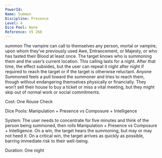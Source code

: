 ```yaml
---
PowerId: 
Name: Summon
Discipline: Presence
Level: 4
Dice Pool: None
Reference: V5 268
---
```


summon The vampire can call to themselves any person, mortal or vampire, upon whom they’ve previously used Awe, Entrancement, or Majesty, or who has tasted their Blood at least once. The target knows who is summoning them and the user’s current location. This calling lasts for a night. After that time, the effect subsides, but the user can repeat it night after night if required to reach the target or if the target is otherwise reluctant. Anyone Summoned feels a pull toward the summoner and tries to reach them, though without endangering themselves physically or financially. They won’t sell their house to buy a ticket or miss a vital meeting, but they might skip out of normal work or social commitments.   

Cost: One Rouse Check   

Dice Pools: Manipulation + Presence vs Composure + Intelligence   

System: The user needs to concentrate for five minutes and think of the person being summoned, then rolls Manipulation + Presence vs Composure + Intelligence. On a win, the target hears the summoning, but may or may not heed it. On a critical win, the target arrives as quickly as possible, barring immediate risk to their well-being.   

Duration: One night